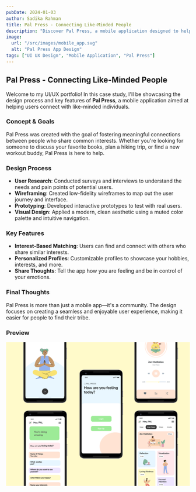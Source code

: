 ```yaml
---
pubDate: 2024-01-03
author: Sadika Rahman
title: Pal Press - Connecting Like-Minded People
description: "Discover Pal Press, a mobile application designed to help you connect with people who share your interests. Explore the UI/UX design process and features that make this app unique."
image:
  url: "/src/images/mobile_app.svg"
  alt: "Pal Press App Design"
tags: ["UI UX Design", "Mobile Application", "Pal Press"]
---
```


## Pal Press - Connecting Like-Minded People

Welcome to my UI/UX portfolio! In this case study, I'll be showcasing the design process and key features of **Pal Press**, a mobile application aimed at helping users connect with like-minded individuals.

### Concept & Goals

Pal Press was created with the goal of fostering meaningful connections between people who share common interests. Whether you're looking for someone to discuss your favorite books, plan a hiking trip, or find a new workout buddy, Pal Press is here to help.

### Design Process

- **User Research**: Conducted surveys and interviews to understand the needs and pain points of potential users.
- **Wireframing**: Created low-fidelity wireframes to map out the user journey and interface.
- **Prototyping**: Developed interactive prototypes to test with real users.
- **Visual Design**: Applied a modern, clean aesthetic using a muted color palette and intuitive navigation.

### Key Features

- **Interest-Based Matching**: Users can find and connect with others who share similar interests.
- **Personalized Profiles**: Customizable profiles to showcase your hobbies, interests, and more.
- **Share Thoughts**: Tell the app how you are feeling and be in control of your emotions.

### Final Thoughts

Pal Press is more than just a mobile app—it's a community. The design focuses on creating a seamless and enjoyable user experience, making it easier for people to find their tribe.

### Preview

![Pal Press App Design](/src/images/mobile_app.svg)
